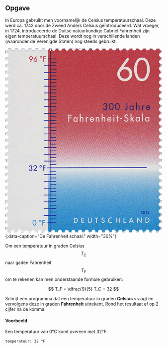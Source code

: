 ## Opgave
In Europa gebruikt men voornamelijk de Celsius temperatuurschaal. Deze werd ca. 1742 door de Zweed Anders Celsius geïntroduceerd. Wat vroeger, in 1724, introduceerde de Duitse natuurkundige Gabriel Fahrenheit zijn eigen temperatuurschaal. Deze wordt nog in verschillende landen (waaronder de Verenigde Staten) nog steeds gebruikt.

![fahrenheit](media/fahrenheit.png "fahrenheit"){:data-caption="De Fahrenheit schaal." width="30%"}

Om een temperatuur in graden Celsius $$T_C$$ naar gaden Fahrenheit $$T_F$$ om te rekenen kan men onderstaande formule gebruiken:

$$
    T_F = \dfrac{9}{5} T_C + 32
$$

Schrijf een programma dat een temperatuur in graden **Celsius** vraagt en vervolgens deze in graden **Fahrenheit** uitrekent. Rond het resultaat af op 2 cijfer na de komma.

#### Voorbeeld
Een temperatuur van 0°C komt overeen met 32°F.
```
temperatuur: 32 °F
```